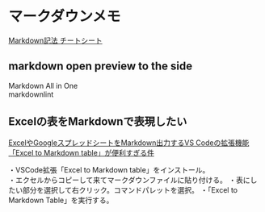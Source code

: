 # マークダウンメモ

[Markdown記法 チートシート](https://qiita.com/Qiita/items/c686397e4a0f4f11683d)

## markdown open preview to the side

Markdown All in One  
markdownlint  

## Excelの表をMarkdownで表現したい

[ExcelやGoogleスプレッドシートをMarkdown出力するVS Codeの拡張機能「Excel to Markdown table」が便利すぎる件](https://dev.classmethod.jp/articles/excel-to-markdown-table/)  

・VSCode拡張「Excel to Markdown table」をインストール。  
・エクセルからコピーして来てマークダウンファイルに貼り付ける。
・表にしたい部分を選択して右クリック。コマンドパレットを選択。
・「Excel to Markdown Table」を実行する。
